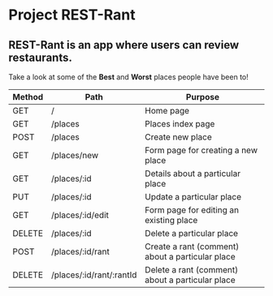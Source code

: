 # Project REST-Rant

## REST-Rant is an app where users can review restaurants.

Take a look at some of the **Best** and **Worst** places people have been to! 



| Method        | Path                          | Purpose  | 
| ------------- | -------------                 | -------- |
| GET           | /                             | Home page                                         |
| GET           | /places                       | Places index page                                 |
| POST          | /places                       | Create new place                                  |
| GET           | /places/new                   | Form page for creating a new place                |
| GET           | /places/:id                   | Details about a particular place                  |
| PUT           | /places/:id                   | Update a particular place                         |
| GET           | /places/:id/edit              | Form page for editing an existing place           |
| DELETE        | /places/:id                   | Delete a particular place                         |
| POST          | /places/:id/rant              | Create a rant (comment) about a particular place  |
| DELETE        | /places/:id/rant/:rantId      | Delete a rant (comment) about a particular place  |
